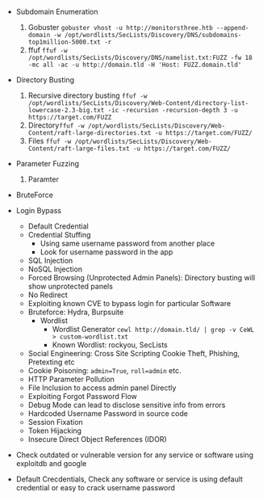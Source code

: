 - Subdomain Enumeration
   1. Gobuster ```gobuster vhost -u http://monitorsthree.htb --append-domain -w /opt/wordlists/SecLists/Discovery/DNS/subdomains-top1million-5000.txt -r```
   2. ffuf ```ffuf -w /opt/wordlists/SecLists/Discovery/DNS/namelist.txt:FUZZ -fw 18 -mc all -ac -u http://domain.tld -H 'Host: FUZZ.domain.tld'```
- Directory Busting
   1. Recursive directory busting `ffuf -w /opt/wordlists/SecLists/Discovery/Web-Content/directory-list-lowercase-2.3-big.txt -ic -recursion -recursion-depth 3 -u https://target.com/FUZZ`
   2. Directory`ffuf -w /opt/wordlists/SecLists/Discovery/Web-Content/raft-large-directories.txt -u https://target.com/FUZZ/`
   3. Files `ffuf -w /opt/wordlists/SecLists/Discovery/Web-Content/raft-large-files.txt -u https://target.com/FUZZ/`
- Parameter Fuzzing
   1. Paramter ``` ```
- BruteForce

- Login Bypass
  - Default Credential
  - Credential Stuffing
    - Using same username password from another place
    - Look for username password in the app
  - SQL Injection
  - NoSQL Injection
  - Forced Browsing (Unprotected Admin Panels): Directory busting will show unprotected panels
  - No Redirect
  - Exploiting known CVE to bypass login for particular Software
  - Bruteforce: Hydra, Burpsuite
    - Wordlist
      - Wordlist Generator `cewl http://domain.tld/ | grep -v CeWL > custom-wordlist.txt`
      - Known Wordlist: rockyou, SecLists
  - Social Engineering: Cross Site Scripting Cookie Theft, Phishing, Pretexting etc
  - Cookie Poisoning: `admin=True`, `roll=admin` etc.
  - HTTP Parameter Pollution
  - File Inclusion to access admin panel Directly
  - Exploiting Forgot Password Flow
  - Debug Mode can lead to disclose sensitive info from errors
  - Hardcoded Username Password in source code
  - Session Fixation
  - Token Hijacking
  - Insecure Direct Object References (IDOR)
- Check outdated or vulnerable version for any service or software using exploitdb and google
- Default Crecdentials, Check any software or service is using default credential or easy to crack username password





